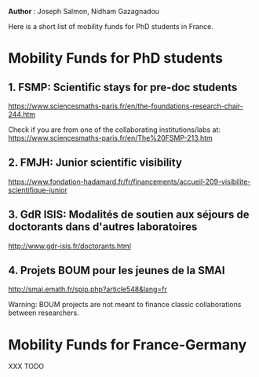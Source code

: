 **Author** : Joseph Salmon, Nidham Gazagnadou

Here is a short list of mobility funds for PhD students in France.

# Mobility Funds for PhD students

## 1. FSMP: Scientific stays for pre-doc students

https://www.sciencesmaths-paris.fr/en/the-foundations-research-chair-244.htm

Check if you are from  one of the collaborating institutions/labs at: https://www.sciencesmaths-paris.fr/en/The%20FSMP-213.htm


## 2. FMJH: Junior scientific visibility

https://www.fondation-hadamard.fr/fr/financements/accueil-209-visibilite-scientifique-junior


## 3. GdR ISIS: Modalités de soutien aux séjours de doctorants dans d'autres laboratoires

http://www.gdr-isis.fr/doctorants.html


## 4. Projets BOUM pour les jeunes de la SMAI

http://smai.emath.fr/spip.php?article548&lang=fr

Warning: BOUM projects are not meant to finance classic collaborations between researchers.


# Mobility Funds for France-Germany

XXX TODO
